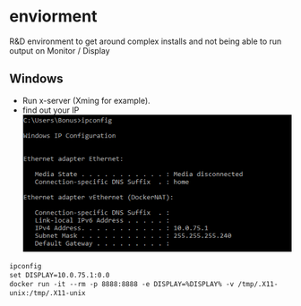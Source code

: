 # enviorment
R&amp;D environment to get around complex installs and not being able to run output on Monitor / Display 

## Windows

 - Run x-server (Xming for example).
 - find out your IP
![IP](windows.png)

```
ipconfig
set DISPLAY=10.0.75.1:0.0
docker run -it --rm -p 8888:8888 -e DISPLAY=%DISPLAY% -v /tmp/.X11-unix:/tmp/.X11-unix
```
